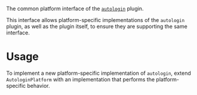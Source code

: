 The common platform interface of
the [`autologin`](https://pub.dev/packages/autologin) plugin.

This interface allows platform-specific implementations of the `autologin`
plugin, as well as the plugin itself, to ensure they are supporting the same
interface.

# Usage

To implement a new platform-specific implementation of `autologin`, extend
`AutologinPlatform` with an implementation that performs the platform-specific
behavior.
